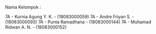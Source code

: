 Nama Kelompok :

7A - Kurnia Agung Y. K. - (18083000059)
7A - Andre Friyan S. - (18083000093)
7A - Punta Ramadhana - (18083000144) 
7A - Muhamad Ridwan A. N. - (18083000152)
